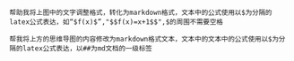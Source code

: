

~~~ text
帮助我将上图中的文字调整格式，转化为markdown格式，文本中的公式使用以$为分隔的latex公式表达，如“$f(x)$”,"$$f(x)=x+1$$",$的周围不需要空格
~~~

~~~text
帮我将上方的思维导图的内容修改为markdown格式文本，文本中的文本中的公式使用以$为分隔的latex公式表达，以##为md文档的一级标签
~~~

